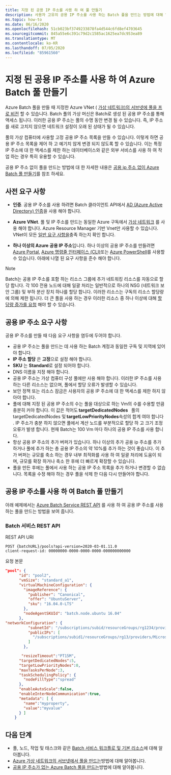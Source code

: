 ```yaml
---
title: 지정 된 공용 IP 주소를 사용 하 여 풀 만들기
description: 사용자 고유의 공용 IP 주소를 사용 하는 Batch 풀을 만드는 방법에 대해 알아봅니다.
ms.topic: how-to
ms.date: 06/16/2020
ms.openlocfilehash: 51cb023bf3749233878fa4d544c6fd8ef4703645
ms.sourcegitcommit: 845a55e6c391c79d2c1585ac1625ea7dc953ea89
ms.translationtype: MT
ms.contentlocale: ko-KR
ms.lasthandoff: 07/05/2020
ms.locfileid: "85961560"
---
```

# <a name="create-an-azure-batch-pool-with-specified-public-ip-addresses"></a>지정 된 공용 IP 주소를 사용 하 여 Azure Batch 풀 만들기

Azure Batch 풀을 만들 때 지정한 Azure VNet ( [가상 네트워크)의 서브넷에 풀을 프로 비전](batch-virtual-network.md) 할 수 있습니다. Batch 풀의 가상 머신은 Batch로 생성 된 공용 IP 주소를 통해 액세스 됩니다. 이러한 공용 IP 주소는 풀의 수명 동안 변경 될 수 있습니다. 즉, IP 주소를 새로 고치지 않으면 네트워크 설정이 오래 된 상태가 될 수 있습니다.

풀의 가상 컴퓨터에 사용할 고정 공용 IP 주소 목록을 만들 수 있습니다. 이렇게 하면 공용 IP 주소 목록을 제어 하 고 예기치 않게 변경 되지 않도록 할 수 있습니다. 이는 특정 IP 주소에 대 한 액세스를 제한 하는 데이터베이스와 같은 외부 서비스를 사용 하 여 작업 하는 경우 특히 유용할 수 있습니다.

공용 IP 주소 없이 풀을 만드는 방법에 대 한 자세한 내용은 [공용 ip 주소 없이 Azure Batch 풀 만들기](./batch-pool-no-public-ip-address.md)를 참조 하세요.

## <a name="prerequisites"></a>사전 요구 사항

- **인증**. 공용 IP 주소를 사용 하려면 Batch 클라이언트 API에서 [AD (Azure Active Directory) 인증](batch-aad-auth.md)을 사용 해야 합니다.

- **Azure VNet**. 풀 및 IP 주소를 만드는 동일한 Azure 구독에서 [가상 네트워크](batch-virtual-network.md) 를 사용 해야 합니다. Azure Resource Manager 기반 Vnet만 사용할 수 있습니다. VNet이 모든 [일반 요구 사항을](batch-virtual-network.md#vnet-requirements)충족 하는지 확인 합니다.

- **하나 이상의 Azure 공용 IP 주소**입니다. 하나 이상의 공용 IP 주소를 만들려면 [Azure Portal](../virtual-network/virtual-network-public-ip-address.md#create-a-public-ip-address), [Azure 명령줄 인터페이스 (CLI)](/cli/azure/network/public-ip?view=azure-cli-latest#az-network-public-ip-create)또는 [Azure PowerShell](/powershell/module/az.network/new-azpublicipaddress)를 사용할 수 있습니다. 아래에 나열 된 요구 사항을 준수 해야 합니다.

> [!NOTE]
> Batch는 공용 IP 주소를 포함 하는 리소스 그룹에 추가 네트워킹 리소스를 자동으로 할당 합니다. 각 100 전용 노드에 대해 일괄 처리는 일반적으로 하나의 NSG (네트워크 보안 그룹) 및 부하 분산 장치 하나를 할당 합니다. 이러한 리소스는 구독의 리소스 할당량에 의해 제한 됩니다. 더 큰 풀을 사용 하는 경우 이러한 리소스 중 하나 이상에 대해 [할당량 증가를 요청](batch-quota-limit.md#increase-a-quota) 해야 할 수 있습니다.

## <a name="public-ip-address-requirements"></a>공용 IP 주소 요구 사항

공용 IP 주소를 만들 때 다음 요구 사항을 염두에 두어야 합니다.

- 공용 IP 주소는 풀을 만드는 데 사용 하는 Batch 계정과 동일한 구독 및 지역에 있어야 합니다.
- **IP 주소 할당** 은 **고정**으로 설정 해야 합니다.
- **SKU** 는 **Standard**로 설정 되어야 합니다.
- DNS 이름을 지정 해야 합니다.
- 공용 IP 주소는 가상 컴퓨터 구성 풀에만 사용 해야 합니다. 이러한 IP 주소를 사용 하는 다른 리소스는 없으며, 풀에서 할당 오류가 발생할 수 있습니다.
- 보안 정책 또는 리소스 잠금은 사용자의 공용 IP 주소에 대 한 액세스를 제한 하지 않아야 합니다.
- 풀에 대해 지정 된 공용 IP 주소의 수는 풀을 대상으로 하는 Vm의 수를 수용할 만큼 충분히 커야 합니다. 이 값은 적어도 **targetDedicatedNodes**   풀의 targetDedicatedNodes 및 **targetLowPriorityNodes**속성의 합계 여야 합니다   . IP 주소가 충분 하지 않으면 풀에서 계산 노드를 부분적으로 할당 하 고 크기 조정 오류가 발생 합니다. 현재 Batch는 100 Vm 마다 하나의 공용 IP 주소를 사용 합니다.
- 항상 공용 IP 주소의 추가 버퍼가 있습니다. 하나 이상의 추가 공용 ip 주소를 추가 하거나 풀에 추가 하는 총 공용 IP 주소의 약 10%를 추가 하는 것이 좋습니다. 이 추가 버퍼는 규모를 축소 하는 경우 내부 최적화를 사용 하 여 일괄 처리에 도움이 되며, 규모를 확장 하거나 축소 한 후에 더 빠르게 확장할 수 있습니다.
- 풀을 만든 후에는 풀에서 사용 하는 공용 IP 주소 목록을 추가 하거나 변경할 수 없습니다. 목록을 수정 해야 하는 경우 풀을 삭제 한 다음 다시 만들어야 합니다.

## <a name="create-a-batch-pool-with-public-ip-addresses"></a>공용 IP 주소를 사용 하 여 Batch 풀 만들기

아래 예제에서는 [Azure Batch Service REST API](/rest/api/batchservice/pool/add) 를 사용 하 여 공용 IP 주소를 사용 하는 풀을 만드는 방법을 보여 줍니다.

### <a name="batch-service-rest-api"></a>Batch 서비스 REST API

REST API URI

```http
POST {batchURL}/pools?api-version=2020-03-01.11.0
client-request-id: 00000000-0000-0000-0000-000000000000
```

요청 본문

```json
"pool": {
      "id": "pool2",
      "vmSize": "standard_a1",
      "virtualMachineConfiguration": {
        "imageReference": {
          "publisher": "Canonical",
          "offer": "UbuntuServer",
          "sku": "16.04.0-LTS"
        },
        "nodeAgentSKUId": "batch.node.ubuntu 16.04"
      },
"networkConfiguration": {
          "subnetId": "/subscriptions/subid/resourceGroups/rg1234/providers/Microsoft.Network/virtualNetworks/network1234/subnets/subnet123",
          "publicIPs": [
            "/subscriptions/subid1/resourceGroups/rg13/providers/Microsoft.Network/publicIPAddresses/ip135"
          ]
        },

       "resizeTimeout":"PT15M",
      "targetDedicatedNodes":5,
      "targetLowPriorityNodes":0,
      "maxTasksPerNode":3,
      "taskSchedulingPolicy": {
        "nodeFillType":"spread"
      }, 
      "enableAutoScale":false,
      "enableInterNodeCommunication":true,
      "metadata": [ {
        "name":"myproperty",
        "value":"myvalue"
      } ]
    }
```

## <a name="next-steps"></a>다음 단계

- 풀, 노드, 작업 및 태스크와 같은 [Batch 서비스 워크플로 및 기본 리소스](batch-service-workflow-features.md)에 대해 알아봅니다.
- [Azure 가상 네트워크의 서브넷에서 풀을 만드는](batch-virtual-network.md)방법에 대해 알아봅니다.
- [공용 IP 주소가 없는 Azure Batch 풀을 만드는](./batch-pool-no-public-ip-address.md)방법에 대해 알아봅니다.

